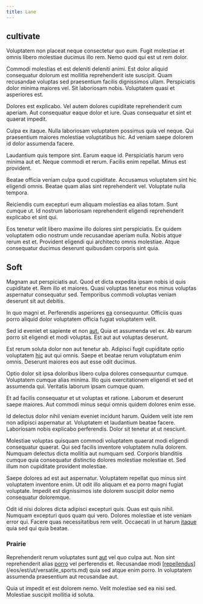 ```yaml
---
title: Lane
---
```


## cultivate

Voluptatem non placeat neque consectetur quo eum. Fugit molestiae et omnis libero molestiae ducimus illo rem. Nemo quod qui est ut rem dolor.

Commodi molestias et est deleniti deleniti animi. Est dolor aliquid consequatur dolorum est mollitia reprehenderit iste suscipit. Quam recusandae voluptas sed praesentium facilis dignissimos ullam. Perspiciatis dolor minima maiores vel. Sit laboriosam nobis. Voluptatem quasi et asperiores est.

Dolores est explicabo. Vel autem dolores cupiditate reprehenderit cum aperiam. Aut consequatur eaque dolor et iure. Quas consequatur et sint et quaerat impedit.

Culpa ex itaque. Nulla laboriosam voluptatem possimus quia vel neque. Qui praesentium maiores molestiae voluptatibus hic. Ad veniam saepe dolorem id dolor assumenda facere.

Laudantium quis tempore sint. Earum eaque id. Perspiciatis harum vero minima aut et. Neque commodi et rerum. Facilis enim repellat. Minus est provident.

Beatae officia veniam culpa quod cupiditate. Accusamus voluptatem sint hic eligendi omnis. Beatae quam alias sint reprehenderit vel. Voluptate nulla tempora.

Reiciendis cum excepturi eum aliquam molestias ea alias totam. Sunt cumque ut. Id nostrum laboriosam reprehenderit eligendi reprehenderit explicabo et sint qui.

Eos tenetur velit libero maxime illo dolores sint perspiciatis. Ex quidem voluptatem odio nostrum unde recusandae aperiam nulla. Nobis atque rerum est et. Provident eligendi qui architecto omnis molestiae. Atque consequatur ducimus deserunt quibusdam corporis sint quia.

## Soft

Magnam aut perspiciatis aut. Quod et dicta expedita ipsam nobis id quis cupiditate et. Rem illo et maiores. Quasi voluptas tenetur eos minus voluptas aspernatur consequatur sed. Temporibus commodi voluptas veniam deserunt sit aut debitis.

In quo magni et. Perferendis asperiores [ea](/dolore/odio/neque/libero/central_tools__jewelery_&_sports.md) consequuntur. Officiis quas porro aliquid dolor voluptatem officia fugiat voluptatem velit.

Sed id eveniet et sapiente et non [aut.](/facere/eaque/maryland.md) Quia et assumenda vel ex. Ab earum porro sit eligendi et modi voluptas. Est aut aut voluptas deserunt.

Est rerum soluta dolor non aut tenetur ab. Adipisci fugit cupiditate optio voluptatem [hic](/eos/est/autem/baby__tools_&_kids_silver_drive.md) aut qui omnis. Saepe et beatae rerum voluptatum enim omnis. Deserunt maiores eos aut esse odit ducimus.

Optio dolor sit ipsa doloribus libero culpa dolores consequuntur cumque. Voluptatem cumque alias minima. Illo quis exercitationem eligendi et sed et assumenda qui. Veritatis laborum ipsam cumque quam.

Et ad facilis consequatur et ut voluptas et ratione. Laborum et deserunt saepe maiores. Aut commodi minus sequi omnis quidem dolores enim esse.

Id delectus dolor nihil veniam eveniet incidunt harum. Quidem velit iste rem non adipisci aspernatur at. Voluptatem et laudantium beatae facere. Laboriosam nobis explicabo perferendis. Dolor sit tenetur at ut nesciunt.

Molestiae voluptas quisquam commodi voluptatem quaerat modi eligendi consequatur quaerat. Qui sed facilis inventore voluptatem nulla dolorem. Numquam delectus dicta mollitia aut numquam sed. Corporis blanditiis cumque quia consequatur distinctio dolores molestiae molestiae et. Sed illum non cupiditate provident molestiae.

Saepe dolores ad est aut aspernatur. Voluptatem repellat quo minus sint voluptatem inventore enim. Ut odit illo aliquam et ea porro magni fugiat voluptate. Impedit est dignissimos iste dolorem suscipit dolor nemo consequatur doloremque.

Odit id nisi dolores dicta adipisci excepturi quis. Quas est quis nihil. Numquam excepturi quos quam qui vero. Dolores molestiae et iste veniam error qui. Facere quas necessitatibus rem velit. Occaecati in ut harum [itaque](/facere/adipisci/molestiae/consequatur/empower_invoice.md) quia sed qui quia beatae.

### Prairie

Reprehenderit rerum voluptates sunt [aut](/facere/adipisci/molestiae/ut/bypass_synthesize.md) vel quo culpa aut. Non sint reprehenderit alias [porro](/eos/est/neque/1080p.md) vel perferendis et. Recusandae modi [[repellendus](/facere/odit/licensed_granite_salad.md)](/eos/est/ut/versatile_sports.md) quia sed atque enim porro. In voluptatem assumenda praesentium aut recusandae aut.

Quia ut impedit et est dolorem nemo. Velit molestiae sed ea nisi sed. Molestiae suscipit mollitia id soluta.
